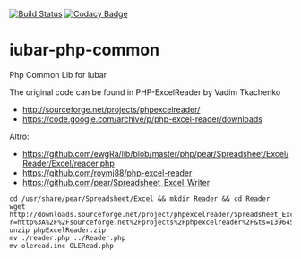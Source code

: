 [![Build Status](https://travis-ci.org/iubar/iubar-php-common.svg?branch=master)](https://travis-ci.org/iubar/iubar-php-common)
[![Codacy Badge](https://api.codacy.com/project/badge/Grade/bec6af275a4d4ab19e3692e1759b5f38)](https://www.codacy.com/manual/Iubar/iubar-php-common?utm_source=github.com&amp;utm_medium=referral&amp;utm_content=iubar/iubar-php-common&amp;utm_campaign=Badge_Grade)

# iubar-php-common
Php Common Lib for Iubar


The original code can be found in PHP-ExcelReader by Vadim Tkachenko 
 * http://sourceforge.net/projects/phpexcelreader/
 * https://code.google.com/archive/p/php-excel-reader/downloads

Altro:
 * https://github.com/ewgRa/lib/blob/master/php/pear/Spreadsheet/Excel/Reader/Excel/reader.php
 * https://github.com/roymj88/php-excel-reader
 * https://github.com/pear/Spreadsheet_Excel_Writer


```
cd /usr/share/pear/Spreadsheet/Excel && mkdir Reader && cd Reader
wget http://downloads.sourceforge.net/project/phpexcelreader/Spreadsheet_Excel_Reader/Interim%20update/phpExcelReader.zip?r=http%3A%2F%2Fsourceforge.net%2Fprojects%2Fphpexcelreader%2F&ts=1396451889&use_mirror=skylink
unzip phpExcelReader.zip
mv ./reader.php ../Reader.php
mv oleread.inc OLERead.php
```

